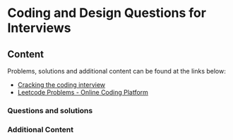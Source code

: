# Coding and Design Questions for Interviews


## Content 

  Problems, solutions and additional content can be found at the links below:

- [Cracking the coding interview](https://www.crackingthecodinginterview.com/)
- [Leetcode Problems - Online Coding Platform](https://leetcode.com/)

### Questions and solutions


### Additional Content
